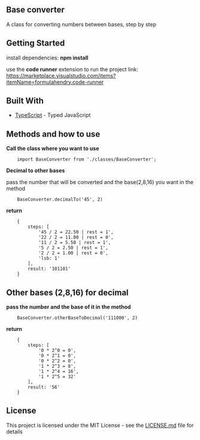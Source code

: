## Base converter

A class for converting numbers between bases, step by step

## Getting Started

install dependencies: <b>npm install</b>

use the <b>code runner</b> extension to run the project
link: https://marketplace.visualstudio.com/items?itemName=formulahendry.code-runner

## Built With

* [TypeScript](https://www.typescriptlang.org/) - Typed JavaScript

## Methods and how to use

<b>Call the class where you want to use</b>

```
    import BaseConverter from './classes/BaseConverter';
```

<b>Decimal to other bases</b>

pass the number that will be converted and the base(2,8,16) you want in the method

```
    BaseConverter.decimalTo('45', 2)
```
<b>return</b>

```
    {
        steps: [
            '45 / 2 = 22.50 | rest = 1',
            '22 / 2 = 11.00 | rest = 0',
            '11 / 2 = 5.50 | rest = 1',
            '5 / 2 = 2.50 | rest = 1',
            '2 / 2 = 1.00 | rest = 0',
            'lsb: 1'
        ],
        result: '101101'
    }
```

## Other bases (2,8,16) for decimal

<b>pass the number and the base of it in the method</b>

```
    BaseConverter.otherBaseToDecimal('111000', 2)
```

<b>return</b>

```
    {
        steps: [
            '0 * 2^0 = 0',
            '0 * 2^1 = 0',
            '0 * 2^2 = 0',
            '1 * 2^3 = 8',
            '1 * 2^4 = 16',
            '1 * 2^5 = 32'
        ],
        result: '56'
    }
```

## License

This project is licensed under the MIT License - see the [LICENSE.md](LICENSE.md) file for details


